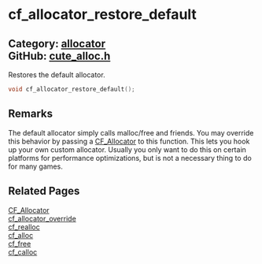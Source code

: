 [//]: # (This file is automatically generated by Cute Framework's docs parser.)
[//]: # (Do not edit this file by hand!)
[//]: # (See: https://github.com/RandyGaul/cute_framework/blob/master/samples/docs_parser.cpp)
[](../header.md ':include')

# cf_allocator_restore_default

Category: [allocator](/api_reference?id=allocator)  
GitHub: [cute_alloc.h](https://github.com/RandyGaul/cute_framework/blob/master/include/cute_alloc.h)  
---

Restores the default allocator.

```cpp
void cf_allocator_restore_default();
```

## Remarks

The default allocator simply calls malloc/free and friends. You may override this behavior by passing
a [CF_Allocator](/allocator/cf_allocator.md) to this function. This lets you hook up your own custom allocator. Usually you only want
to do this on certain platforms for performance optimizations, but is not a necessary thing to do for many games.

## Related Pages

[CF_Allocator](/allocator/cf_allocator.md)  
[cf_allocator_override](/allocator/cf_allocator_override.md)  
[cf_realloc](/allocator/cf_realloc.md)  
[cf_alloc](/allocator/cf_alloc.md)  
[cf_free](/allocator/cf_free.md)  
[cf_calloc](/allocator/cf_calloc.md)  
